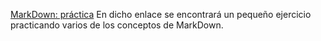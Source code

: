 [MarkDown: práctica](https://github.com/LuciaAida/PortfolioDAW/blob/main/practica%20MarkDown.md)
En dicho enlace se encontrará un pequeño ejercicio practicando varios de los conceptos de MarkDown.

